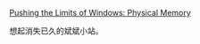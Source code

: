 [Pushing the Limits of Windows: Physical Memory](http://blogs.technet.com/b/markrussinovich/archive/2008/07/21/3092070.aspx)

想起消失已久的斌斌小站。


